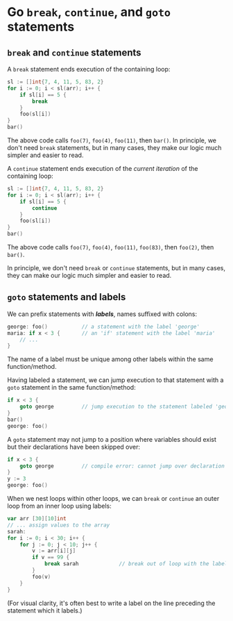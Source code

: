 # Go `break`, `continue`, and `goto` statements

## `break` and `continue` statements

A `break` statement ends execution of the containing loop:

```go
sl := []int{7, 4, 11, 5, 83, 2}
for i := 0; i < sl(arr); i++ {
    if sl[i] == 5 {
        break
    }
    foo(sl[i])
}
bar()
```

The above code calls `foo(7)`, `foo(4)`, `foo(11)`, then `bar()`. In principle, we don't need `break` statements, but in many cases, they make our logic much simpler and easier to read.

A `continue` statement ends execution of the *current iteration* of the containing loop:

```go
sl := []int{7, 4, 11, 5, 83, 2}
for i := 0; i < sl(arr); i++ {
    if sl[i] == 5 {
        continue
    }
    foo(sl[i])
}
bar()
```

The above code calls `foo(7)`, `foo(4)`, `foo(11)`, `foo(83)`, then `foo(2)`, then `bar()`. 

In principle, we don't need `break` or `continue` statements, but in many cases, they can make our logic much simpler and easier to read.

## `goto` statements and labels

We can prefix statements with ***labels***, names suffixed with colons:

```go
george: foo()           // a statement with the label 'george'
maria: if x < 3 {       // an 'if' statement with the label 'maria'
    // ...
}
```

The name of a label must be unique among other labels within the same function/method.

Having labeled a statement, we can jump execution to that statement with a `goto` statement in the same function/method:

```go
if x < 3 {
    goto george         // jump execution to the statement labeled 'george'
}
bar()
george: foo()
```

A `goto` statement may not jump to a position where variables should exist but their declarations have been skipped over:

```go
if x < 3 {
    goto george         // compile error: cannot jump over declaration of 'y'
}
y := 3
george: foo()      
```

When we nest loops within other loops, we can `break` or `continue` an outer loop from an inner loop using labels:

```go
var arr [30][10]int
// ... assign values to the array
sarah: 
for i := 0; i < 30; i++ {
    for j := 0; j < 10; j++ {
        v := arr[i][j]
        if v == 99 {
            break sarah             // break out of loop with the label 'sarah'
        }
        foo(v)
    }
}
```

(For visual clarity, it's often best to write a label on the line preceding the statement which it labels.)